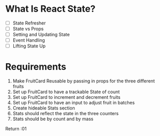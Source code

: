 # What Is React State?

- [ ] State Refresher
- [ ] State vs Props
- [ ] Setting and Updating State
- [ ] Event Handling
- [ ] Lifting State Up

# Requirements

1. Make FruitCard Reusable by passing in props for the three different fruits
2. Set up FruitCard to have a trackable State of count
3. Set up FruitCard to increment and decrement fruits
4. Set up FruitCard to have an input to adjust fruit in batches
5. Create hideable Stats section
6. Stats should reflect the state in the three counters
7. Stats should be by count and by mass

Return :01
